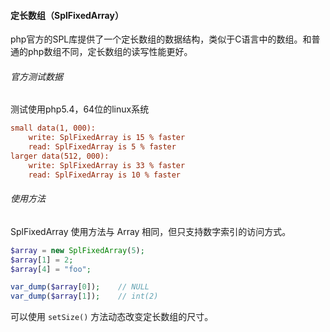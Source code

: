 #### 定长数组（SplFixedArray）

php官方的SPL库提供了一个定长数组的数据结构，类似于C语言中的数组。和普通的php数组不同，定长数组的读写性能更好。

###### 官方测试数据

测试使用php5.4，64位的linux系统

```ini
small data(1, 000):
	write: SplFixedArray is 15 % faster
	read: SplFixedArray is 5 % faster
larger data(512, 000):
	write: SplFixedArray is 33 % faster
	read: SplFixedArray is 10 % faster
```

###### 使用方法

SplFixedArray 使用方法与 Array 相同，但只支持数字索引的访问方式。

```php
$array = new SplFixedArray(5);
$array[1] = 2;
$array[4] = "foo";

var_dump($array[0]);	// NULL
var_dump($array[1]);	// int(2)
```

可以使用 `setSize()` 方法动态改变定长数组的尺寸。

